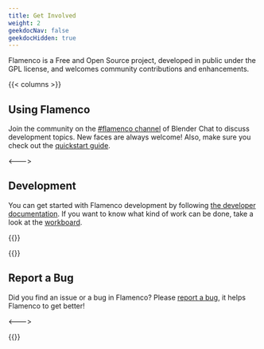```yaml
---
title: Get Involved
weight: 2
geekdocNav: false
geekdocHidden: true
---
```


Flamenco is a Free and Open Source project, developed in public under the GPL
license, and welcomes community contributions and enhancements.

{{< columns >}}

## Using Flamenco
Join the community on the [#flamenco channel][chat] of Blender Chat to discuss
development topics. New faces are always welcome! Also, make sure you check out
the [quickstart guide](/usage/quickstart/).

[chat]: https://blender.chat/channel/flamenco

<--->

## Development
You can get started with Flamenco development by following [the developer
documentation][dev-get-started]. If you want to know what kind of work can be
done, take a look at the [workboard][workboard].

[dev-get-started]: /development/getting-started
[workboard]: https://projects.blender.org/studio/flamenco/issues

{{</columns >}}

{{<columns >}}
## Report a Bug
Did you find an issue or a bug in Flamenco? Please [report a bug][bug], it
helps Flamenco to get better!

[bug]: https://projects.blender.org/studio/flamenco/issues/new?template=.gitea%2fissue_template%2fbug.yaml

<--->

{{</columns >}}
